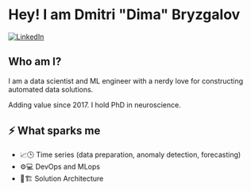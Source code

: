 # Hey! I am Dmitri "Dima" Bryzgalov

[![LinkedIn](https://img.shields.io/badge/-LinkedIn-0077B5?style=flat-square&logo=linkedin&logoColor=white)](https://www.linkedin.com/in/dmitri-bryzgalov/)

## Who am I?
I am a data scientist and ML engineer with a nerdy love for constructing automated data solutions.

Adding value since 2017. I hold PhD in neuroscience.

## ⚡ What sparks me
- 📈🕒 Time series (data preparation, anomaly detection, forecasting)
- ⚙️💻 DevOps and MLops
- 🧩🏗️ Solution Architecture
